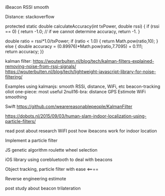 

iBeacon RSSI smooth

Distance:
stackoverflow

protected static double calculateAccuracy(int txPower, double rssi) {
  if (rssi == 0) {
    return -1.0; // if we cannot determine accuracy, return -1.
  }

  double ratio = rssi*1.0/txPower;
  if (ratio < 1.0) {
    return Math.pow(ratio,10);
  }
  else {
    double accuracy =  (0.89976)*Math.pow(ratio,7.7095) + 0.111;    
    return accuracy;
  }}   

 kalman filter:
https://wouterbulten.nl/blog/tech/kalman-filters-explained-removing-noise-from-rssi-signals/
https://wouterbulten.nl/blog/tech/lightweight-javascript-library-for-noise-filtering/

Examples using kalmanjs:
smooth RSSi, distance, WiFi, etc
beacon-tracking
oliot
one-piece: most useful
2null16-bra: distance
GPS
Estimote
WiFi smoothing


Swift
https://github.com/wearereasonablepeople/KalmanFilter




https://dobots.nl/2015/09/03/human-slam-indoor-localization-using-particle-filters/

read post about research
WiFI post
how ibeacons work for indoor location

Implement a particle filter

JS genetic algorithm roulette wheel selection

iOS library using corebluetooth to deal with beacons

Object tracking, particle filter with ease <====

Reverse engineering estimote

post study about beacon trilateration
